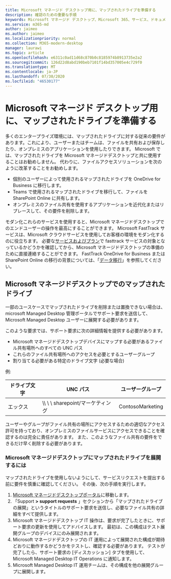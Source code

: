 ```yaml
---
title: Microsoft マネージド デスクトップ用に、マップされたドライブを準備する
description: 確認のための重要な手順
keywords: Microsoft マネージド デスクトップ、Microsoft 365、サービス、ドキュメント
ms.service: m365-md
author: jaimeo
ms.author: jaimeo
ms.localizationpriority: normal
ms.collection: M365-modern-desktop
manager: laurawi
ms.topic: article
ms.openlocfilehash: e6311c0ad11d68c870b0c8185974b8913735e2a2
ms.sourcegitcommit: 126d22d8abd190beb7101f14bd357005e4c729f0
ms.translationtype: MT
ms.contentlocale: ja-JP
ms.lasthandoff: 07/30/2020
ms.locfileid: "46530177"
---
```

#  <a name="prepare-mapped-drives-for-microsoft-managed-desktop"></a>Microsoft マネージド デスクトップ用に、マップされたドライブを準備する

多くのエンタープライズ環境には、マップされたドライブに対する従来の要件があります。これにより、ユーザーまたはチームは、ファイルを共有および保存したり、オンプレミスのアプリケーションを使用したりできます。 Microsoft では、マップされたドライブを Microsoft マネージドデスクトップと共に使用することはお勧めしません。 代わりに、ファイルアクセスソリューションを次のように改革することをお勧めします。
  
- 個別のユーザーによって使用されるマップされたドライブを OneDrive for Business に移行します。 
- Teams で使用されるマップされたドライブを移行して、ファイルを SharePoint Online に共有します。 
- オンプレミスのファイル共有を使用するアプリケーションを近代化またはリプレースして、その要件を削除します。
  
モダン化これらのサービスを使用すると、Microsoft マネージドデスクトップでのエンドユーザーの操作を最高にすることができます。 Microsoft FastTrack サービスは、Microsoft クラウドサービスを使用してお客様の環境をモダン化するのに役立ちます。 必要な[サービスおよびプラン](https://docs.microsoft.com/fasttrack/m365-eligible-services-and-plans)で fasttrack サービスの対象となっているかどうかを確認してから、Microsoft マネージドデスクトップの準備のために直接連絡することができます。 FastTrack OneDrive for Business または SharePoint Online の移行の背景については、「[データ移行](https://docs.microsoft.com/fasttrack/o365-data-migration)」を参照してください。

## <a name="mapped-drives-on-microsoft-managed-desktop"></a>Microsoft マネージドデスクトップでのマップされたドライブ
 
一部のユースケースでマップされたドライブを削除または置換できない場合は、microsoft Managed Desktop 管理ポータルでサポート要求を送信して、Microsoft Managed Desktop ユーザーに展開する必要があります。
    
このような要求では、サポート要求に次の詳細情報を提供する必要があります。 

- Microsoft マネージドデスクトップデバイスにマップする必要があるファイル共有場所へのすべての UNC パス 
- これらのファイル共有場所へのアクセスを必要とするユーザーグループ 
- 割り当てる必要がある特定のドライブ文字 (必要な場合)

例:

| ドライブ文字 | UNC パス | ユーザーグループ |
|--------------|----------|------------|
| エックス  | \\\ \ \ sharepoint/マーケティング | ContosoMarketing |

ユーザーやグループがファイル共有の場所にアクセスするための適切なアクセス許可を持っており、オンプレミスのファイルサービスにアクセスできることを確認するのは完全に責任があります。 また、このようなファイル共有の要件をできるだけ早く削除する必要があります。

### <a name="to-have-mapped-drives-deployed-in-microsoft-managed-desktop"></a>Microsoft マネージドデスクトップにマップされたドライブを展開するには
 
マップされたドライブを使用しないようにして、サービスリクエストを提出する前に要件を慎重に確認してください。 その後、次の手順を実行します。

1. [Microsoft マネージドデスクトップポータル](https://aka.ms/mmdportal)に移動します。  
2. 「Support **> support requests** 」セクションから「マップされたドライブの展開」というタイトルのサポート要求を送信し、必要なファイル共有の詳細をすべて提供します。  
3. Microsoft マネージドデスクトップ IT 操作は、要求が完了したときに、サポート要求の更新を使用してアドバイスします。 最初は、この構成はテスト展開グループのデバイスにのみ展開されます。  
4. Microsoft マネージドデスクトップの IT 運用によって展開された構成が期待どおりに動作するかどうかをテストし、確認する必要があります。 テストが完了したら、サポート要求の [ディスカッション] タブを使用して、Microsoft Managed Desktop IT Operations に通知します。  
5. Microsoft Managed Desktop IT 運用チームは、その構成を他の展開グループに展開します。 
